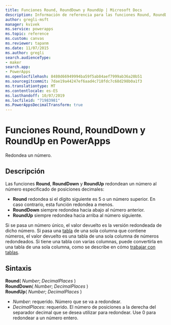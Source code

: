 ```yaml
---
title: Funciones Round, RoundDown y RoundUp | Microsoft Docs
description: Información de referencia para las funciones Round, RoundDown y RoundUp en PowerApps, incluida la sintaxis
author: gregli-msft
manager: kvivek
ms.service: powerapps
ms.topic: reference
ms.custom: canvas
ms.reviewer: tapanm
ms.date: 11/07/2015
ms.author: gregli
search.audienceType:
- maker
search.app:
- PowerApps
ms.openlocfilehash: 8480d66949994ba59f5ab84aef7999ab36a20b51
ms.sourcegitcommit: 7dae19a44247ef6aad4c718fdc7c68d298b0a1f3
ms.translationtype: MT
ms.contentlocale: es-ES
ms.lasthandoff: 10/07/2019
ms.locfileid: "71983981"
ms.PowerAppsDecimalTransform: true
---
```

# <a name="round-rounddown-and-roundup-functions-in-powerapps"></a>Funciones Round, RoundDown y RoundUp en PowerApps
Redondea un número.

## <a name="description"></a>Descripción
Las funciones **Round**, **RoundDown** y **RoundUp** redondean un número al número especificado de posiciones decimales:

* **Round** redondea si el dígito siguiente es 5 o un número superior. En caso contrario, esta función redondea a menos.
* **RoundDown** siempre redondea hacia abajo al número anterior.
* **RoundUp** siempre redondea hacia arriba al número siguiente.

Si se pasa un número único, el valor devuelto es la versión redondeada de dicho número.  Si pasa una [tabla](../working-with-tables.md) de una sola columna que contiene números, el valor devuelto es una tabla de una sola columna de números redondeados. Si tiene una tabla con varias columnas, puede convertirla en una tabla de una sola columna, como se describe en cómo [trabajar con tablas](../working-with-tables.md).

## <a name="syntax"></a>Sintaxis
**Round**( *Number*; *DecimalPlaces* )<br>**RoundDown**( *Number*; *DecimalPlaces* )<br>**RoundUp**( *Number*; *DecimalPlaces* )

* *Number*: requerido. Número que se va a redondear.
* *DecimalPlaces*: requerido.  El número de posiciones a la derecha del separador decimal que se desea utilizar para redondear.  Use 0 para redondear a un número entero.  


